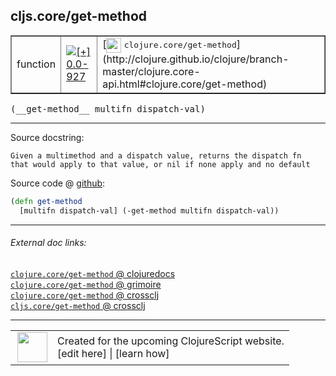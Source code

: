 ## cljs.core/get-method



 <table border="1">
<tr>
<td>function</td>
<td><a href="https://github.com/cljsinfo/cljs-api-docs/tree/0.0-927"><img valign="middle" alt="[+] 0.0-927" title="Added in 0.0-927" src="https://img.shields.io/badge/+-0.0--927-lightgrey.svg"></a> </td>
<td>
[<img height="24px" valign="middle" src="http://i.imgur.com/1GjPKvB.png"> <samp>clojure.core/get-method</samp>](http://clojure.github.io/clojure/branch-master/clojure.core-api.html#clojure.core/get-method)
</td>
</tr>
</table>


 <samp>
(__get-method__ multifn dispatch-val)<br>
</samp>

---





Source docstring:

```
Given a multimethod and a dispatch value, returns the dispatch fn
that would apply to that value, or nil if none apply and no default
```


Source code @ [github](https://github.com/clojure/clojurescript/blob/r1896/src/cljs/cljs/core.cljs#L7432-L7435):

```clj
(defn get-method
  [multifn dispatch-val] (-get-method multifn dispatch-val))
```

<!--
Repo - tag - source tree - lines:

 <pre>
clojurescript @ r1896
└── src
    └── cljs
        └── cljs
            └── <ins>[core.cljs:7432-7435](https://github.com/clojure/clojurescript/blob/r1896/src/cljs/cljs/core.cljs#L7432-L7435)</ins>
</pre>

-->

---



###### External doc links:

[`clojure.core/get-method` @ clojuredocs](http://clojuredocs.org/clojure.core/get-method)<br>
[`clojure.core/get-method` @ grimoire](http://conj.io/store/v1/org.clojure/clojure/1.7.0-beta3/clj/clojure.core/get-method/)<br>
[`clojure.core/get-method` @ crossclj](http://crossclj.info/fun/clojure.core/get-method.html)<br>
[`cljs.core/get-method` @ crossclj](http://crossclj.info/fun/cljs.core.cljs/get-method.html)<br>

---

 <table>
<tr><td>
<img valign="middle" align="right" width="48px" src="http://i.imgur.com/Hi20huC.png">
</td><td>
Created for the upcoming ClojureScript website.<br>
[edit here] | [learn how]
</td></tr></table>

[edit here]:https://github.com/cljsinfo/cljs-api-docs/blob/master/cljsdoc/cljs.core/get-method.cljsdoc
[learn how]:https://github.com/cljsinfo/cljs-api-docs/wiki/cljsdoc-files

<!--

This information was too distracting to show to readers, but I'll leave it
commented here since it is helpful to:

- pretty-print the data used to generate this document
- and show how to retrieve that data



The API data for this symbol:

```clj
{:ns "cljs.core",
 :name "get-method",
 :signature ["[multifn dispatch-val]"],
 :history [["+" "0.0-927"]],
 :type "function",
 :full-name-encode "cljs.core/get-method",
 :source {:code "(defn get-method\n  [multifn dispatch-val] (-get-method multifn dispatch-val))",
          :title "Source code",
          :repo "clojurescript",
          :tag "r1896",
          :filename "src/cljs/cljs/core.cljs",
          :lines [7432 7435]},
 :full-name "cljs.core/get-method",
 :clj-symbol "clojure.core/get-method",
 :docstring "Given a multimethod and a dispatch value, returns the dispatch fn\nthat would apply to that value, or nil if none apply and no default"}

```

Retrieve the API data for this symbol:

```clj
;; from Clojure REPL
(require '[clojure.edn :as edn])
(-> (slurp "https://raw.githubusercontent.com/cljsinfo/cljs-api-docs/catalog/cljs-api.edn")
    (edn/read-string)
    (get-in [:symbols "cljs.core/get-method"]))
```

-->
